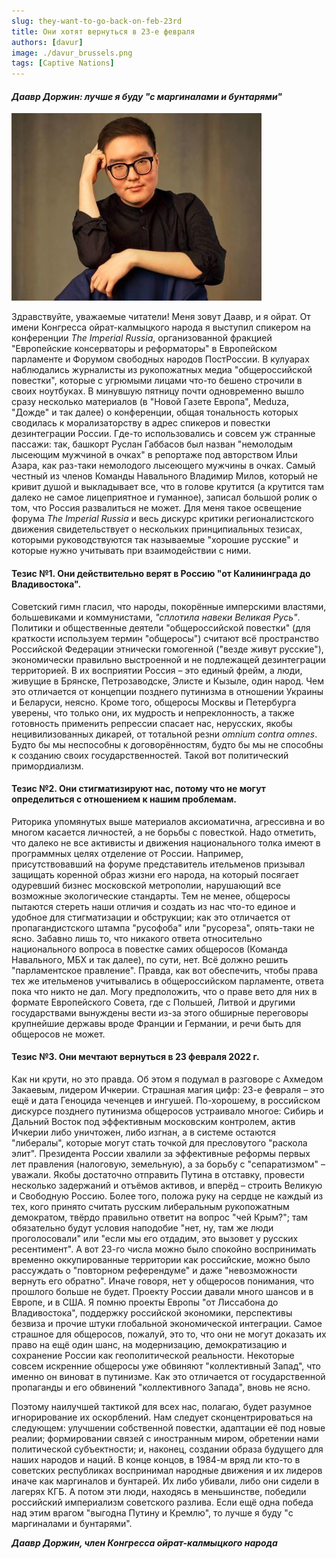 ```yaml
---
slug: they-want-to-go-back-on-feb-23rd
title: Они хотят вернуться в 23-е февраля
authors: [davur]
image: ./davur_brussels.png
tags: [Captive Nations]
---
```


<head>
  <title>Они хотят вернуться в 23-е февраля</title>
  <meta
    name="description"
    content="Даавр Доржин: лучше я буду 'с маргиналами и бунтарями'. Такое освещение форума The Imperial Russia и весь дискурс критики регионалистского движения свидетельствует о нескольких принципиальных тезисах, которыми руководствуются так называемые 'хорошие русские'"
    key="desc"
  />
  <meta
    property="og:description"
    content="Даавр Доржин: лучше я буду 'с маргиналами и бунтарями'. Такое освещение форума The Imperial Russia и весь дискурс критики регионалистского движения свидетельствует о нескольких принципиальных тезисах, которыми руководствуются так называемые 'хорошие русские'"
  />
  <meta
    name="twitter:description"
    content="Даавр Доржин: лучше я буду 'с маргиналами и бунтарями'. Такое освещение форума The Imperial Russia и весь дискурс критики регионалистского движения свидетельствует о нескольких принципиальных тезисах, которыми руководствуются так называемые 'хорошие русские'"
  />
</head>

#### *Даавр Доржин: лучше я буду "с маргиналами и бунтарями"*

![Davur Dordzhiev](./davur_opinion.jpg)

Здравствуйте, уважаемые читатели! Меня зовут Даавр, и я ойрат. От имени Конгресса ойрат-калмыцкого народа я выступил спикером на конференции *The Imperial Russia*, организованной фракцией "Европейские консерваторы и реформаторы" в Европейском парламенте и Форумом свободных народов ПостРоссии. В кулуарах наблюдались журналисты из рукопожатных медиа "общероссийской повестки", которые с угрюмыми лицами что-то бешено строчили в своих ноутбуках. В минувшую пятницу почти одновременно вышло сразу несколько материалов (в "Новой Газете Европа", Meduza, "Дожде" и так далее) о конференции, общая тональность которых сводилась к морализаторству в адрес спикеров и повестки дезинтеграции России. Где-то использовались и совсем уж странные пассажи: так, башкорт Руслан Габбасов был назван "немолодым лысеющим мужчиной в очках" в репортаже под авторством Ильи Азара, как раз-таки немолодого лысеющего мужчины в очках. Самый честный из членов Команды Навального Владимир Милов, который не кривит душой и выкладывает все, что в голове крутится (а крутится там далеко не самое лицеприятное и гуманное), записал большой ролик о том, что Россия развалиться не может. Для меня такое освещение форума *The Imperial Russia* и весь дискурс критики регионалистского движения свидетельствует о нескольких принципиальных тезисах, которыми руководствуются так называемые "хорошие русские" и которые нужно учитывать при взаимодействии с ними.

#### Тезис №1. Они действительно верят в Россию "от Калининграда до Владивостока".

Советский гимн гласил, что народы, покорённые имперскими властями, большевиками и коммунистами, *"сплотила навеки Великая Русь"*. Политики и общественные деятели "общероссийской повестки" (для краткости используем термин "общеросы") считают всё пространство Российской Федерации этнически гомогенной ("везде живут русские"), экономически правильно выстроенной и не подлежащей дезинтеграции территорией. В их восприятии Россия – это единый фрейм, а люди, живущие в Брянске, Петрозаводске, Элисте и Кызыле, один народ. Чем это отличается от концепции позднего путинизма в отношении Украины и Беларуси, неясно. Кроме того, общеросы Москвы и Петербурга уверены, что только они, их мудрость и непреклонность, а также готовность применить репрессии спасает нас, нерусских, якобы нецивилизованных дикарей, от тотальной резни *omnium contra omnes*. Будто бы мы неспособны к договорённостям, будто бы мы не способны к созданию своих государственностей. Такой вот политический примордиализм.

#### Тезис №2. Они стигматизируют нас, потому что не могут определиться с отношением к нашим проблемам.

Риторика упомянутых выше материалов аксиоматична, агрессивна и во многом касается личностей, а не борьбы с повесткой. Надо отметить, что далеко не все активисты и движения национального толка имеют в программных целях отделение от России. Например, присутствовавший на форуме представитель ительменов призывал защищать коренной образ жизни его народа, на который посягает одуревший бизнес московской метрополии, нарушающий все возможные экологические стандарты. Тем не менее, общеросы пытаются стереть наши отличия и создать из нас что-то единое и удобное для стигматизации и обструкции; как это отличается от пропагандистского штампа "русофоба" или "русореза", опять-таки не ясно. Забавно лишь то, что никакого ответа относительно национального вопроса в повестке самих общеросов (Команда Навального, МБХ и так далее), по сути, нет. Всё должно решить "парламентское правление". Правда, как вот обеспечить, чтобы права тех же ительменов учитывались в общероссийском парламенте, ответа пока что никто не дал. Могу предположить, что о праве вето для них в формате Европейского Совета, где с Польшей, Литвой и другими государствами вынуждены вести из-за этого обширные переговоры крупнейшие державы вроде Франции и Германии, и речи быть для общеросов не может.

#### Тезис №3. Они мечтают вернуться в 23 февраля 2022 г.

Как ни крути, но это правда. Об этом я подумал в разговоре с Ахмедом Закаевым, лидером Ичкерии. Страшная магия цифр: 23-е февраля – это ещё и дата Геноцида чеченцев и ингушей. По-хорошему, в российском дискурсе позднего путинизма общеросов устраивало многое: Сибирь и Дальний Восток под эффективным московским контролем, актив Ичкерии либо уничтожен, либо изгнан, а в системе остаются "либералы", которые могут стать точкой для пресловутого "раскола элит". Президента России хвалили за эффективные реформы первых лет правления (налоговую, земельную), а за борьбу с "сепаратизмом" – уважали. Якобы достаточно отправить Путина в отставку, провести несколько задержаний и отъёмов активов, и вперёд – строить Великую и Свободную Россию. Более того, положа руку на сердце не каждый из тех, кого принято считать русским либеральным рукопожатным демократом, твёрдо правильно ответит на вопрос "чей Крым?"; там обязательно будут условия наподобие "нет, ну, там же люди проголосовали" или "если мы его отдадим, это вызовет у русских ресентимент". А вот 23-го числа можно было спокойно воспринимать временно оккупированные территории как российские, можно было рассуждать о "повторном референдуме" и даже "невозможности вернуть его обратно". Иначе говоря, нет у общеросов понимания, что прошлого больше не будет. Проекту России давали много шансов и в Европе, и в США. Я помню проекты Европы "от Лиссабона до Владивостока", поддержку российской экономики, перспективы безвиза и прочие штуки глобальной экономической интеграции. Самое страшное для общеросов, пожалуй, это то, что они не могут доказать их право на ещё один шанс, на модернизацию, демократизацию и сохранение России как геополитической реальности. Некоторые совсем искренние общеросы уже обвиняют "коллективный Запад", что именно он виноват в путинизме. Как это отличается от государственной пропаганды и его обвинений "коллективного Запада", вновь не ясно.

Поэтому наилучшей тактикой для всех нас, полагаю, будет разумное игнорирование их оскорблений. Нам следует сконцентрироваться на следующем: улучшении собственной повестки, адаптации её под новые реалии; формировании связей с иностранным миром, обретении нами политической субъектности; и, наконец, создании образа будущего для наших народов и наций. В конце концов, в 1984-м вряд ли кто-то в советских республиках воспринимал народные движения и их лидеров иначе как маргиналов и бунтарей. Их либо убивали, либо они сидели в лагерях КГБ. А потом эти люди, находясь в меньшинстве, победили российский империализм советского разлива. Если ещё одна победа над этим врагом "выгодна Путину и Кремлю", то лучше я буду "с маргиналами и бунтарями".

***Даавр Доржин, член Конгресса ойрат-калмыцкого народа***